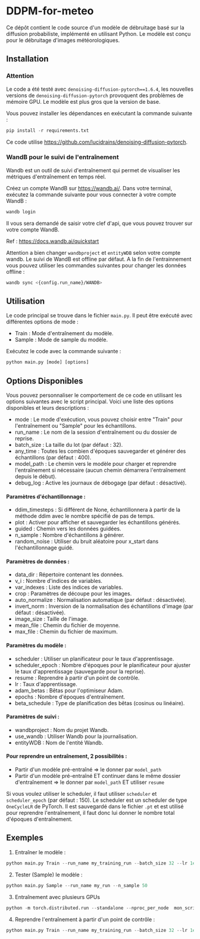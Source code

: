 # DDPM-for-meteo

Ce dépôt contient le code source d'un modèle de débruitage basé sur la diffusion probabiliste, implémenté en utilisant Python. Le modèle est conçu pour le débruitage d'images météorologiques.

## Installation
### Attention

Le code a été testé avec `denoising-diffusion-pytorch==1.6.4`, les nouvelles versions de `denoising-diffusion-pytorch` provoquent des problèmes de mémoire GPU. 
Le modèle est plus gros que la version de base.

Vous pouvez installer les dépendances en exécutant la commande suivante :

```python
pip install -r requirements.txt
```

Ce code utilise https://github.com/lucidrains/denoising-diffusion-pytorch.

### WandB pour le suivi de l'entraînement

Wandb est un outil de suivi d'entraînement qui permet de visualiser les métriques d'entraînement en temps réel.

Créez un compte WandB sur https://wandb.ai/.
Dans votre terminal, exécutez la commande suivante pour vous connecter à votre compte WandB :
```bash
wandb login
```
Il vous sera demandé de saisir votre clef d'api, que vous pouvez trouver sur votre compte WandB.

Ref : https://docs.wandb.ai/quickstart

Attention a bien changer `wandbproject` et `entityWDB` selon votre compte wandb.
Le suivi de WandB est offline par défaut. A la fin de l'entrainnement vous pouvez utiliser les commandes suivantes pour changer les données offline :

```bash
wandb sync <{config.run_name}/WANDB>
```

## Utilisation

Le code principal se trouve dans le fichier `main.py`. Il peut être exécuté avec différentes options de mode :

- Train : Mode d'entraînement du modèle.
- Sample : Mode de sample du modèle.

Exécutez le code avec la commande suivante :

```python
python main.py [mode] [options]
```

## Options Disponibles

Vous pouvez personnaliser le comportement de ce code en utilisant les options suivantes avec le script principal. Voici une liste des options disponibles et leurs descriptions :

- mode : Le mode d'exécution, vous pouvez choisir entre "Train" pour l'entraînement ou "Sample" pour les échantillons.
- run_name : Le nom de la session d'entraînement ou du dossier de reprise.
- batch_size : La taille du lot (par défaut : 32).
- any_time : Toutes les combien d'époques sauvegarder et générer des échantillons (par défaut : 400).
- model_path : Le chemin vers le modèle pour charger et reprendre l'entraînement si nécessaire (aucun chemin démarrera l'entraînement depuis le début).
- debug_log : Active les journaux de débogage (par défaut : désactivé).

#### Paramètres d'échantillonnage :

- ddim_timesteps : Si différent de None, échantillonnera à partir de la méthode ddim avec le nombre spécifié de pas de temps.
- plot : Activer pour afficher et sauvegarder les échantillons générés.
- guided : Chemin vers les données guidées.
- n_sample : Nombre d'échantillons à générer.
- random_noise : Utiliser du bruit aléatoire pour x_start dans l'échantillonnage guidé.

#### Paramètres de données :

- data_dir : Répertoire contenant les données.
- v_i : Nombre d'indices de variables.
- var_indexes : Liste des indices de variables.
- crop : Paramètres de découpe pour les images.
- auto_normalize : Normalisation automatique (par défaut : désactivée).
- invert_norm : Inversion de la normalisation des échantillons d'image (par défaut : désactivée).
- image_size : Taille de l'image.
- mean_file : Chemin du fichier de moyenne.
- max_file : Chemin du fichier de maximum.

#### Paramètres du modèle :

- scheduler : Utiliser un planificateur pour le taux d'apprentissage.
- scheduler_epoch : Nombre d'époques pour le planificateur pour ajuster le taux d'apprentissage (sauvegarde pour la reprise).
- resume : Reprendre à partir d'un point de contrôle.
- lr : Taux d'apprentissage.
- adam_betas : Bêtas pour l'optimiseur Adam.
- epochs : Nombre d'époques d'entraînement.
- beta_schedule : Type de planification des bêtas (cosinus ou linéaire).

#### Paramètres de suivi :

- wandbproject : Nom du projet Wandb.
- use_wandb : Utiliser Wandb pour la journalisation.
- entityWDB : Nom de l'entité Wandb.

#### Pour reprendre un entraînement, 2 possibilités :

- Partir d'un modèle pré-entraîné => le donner par `model_path`
- Partir d'un modèle pré-entraîné ET continuer dans le même dossier d'entraînement => le donner par `model_path` ET utiliser `resume`

Si vous voulez utiliser le scheduler, il faut utiliser `scheduler` et `scheduler_epoch` (par défaut : 150). Le scheduler est un scheduler de type `OneCycleLR` de PyTorch. Il est sauvegardé dans le fichier `.pt` et est utilisé pour reprendre l'entraînement, il faut donc lui donner le nombre total d'époques d'entraînement.

## Exemples

1. Entraîner le modèle :


```python
python main.py Train --run_name my_training_run --batch_size 32 --lr 1e-4 --epochs 50
```

2. Tester (Sample) le modèle :


```python
python main.py Sample --run_name my_run --n_sample 50
```

3. Entraînement avec plusieurs GPUs 
```python
python -m torch.distributed.run --standalone --nproc_per_node  mon_script.py Train --run_name my_training_run --batch_size 32 --lr 0.001 --epochs 50
```

4. Reprendre l'entraînement à partir d'un point de contrôle :

```python
python main.py Train --run_name my_training_run --batch_size 32 --lr 1e-4 --epochs 50 --model_path my_checkpoint.pt --resume
```